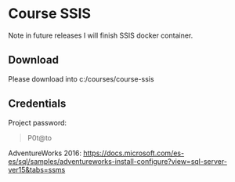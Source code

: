 # Course SSIS

Note in future releases I will finish SSIS docker container.

## Download

Please download into c:/courses/course-ssis

## Credentials

Project password:

> P0t@to


AdventureWorks 2016: https://docs.microsoft.com/es-es/sql/samples/adventureworks-install-configure?view=sql-server-ver15&tabs=ssms